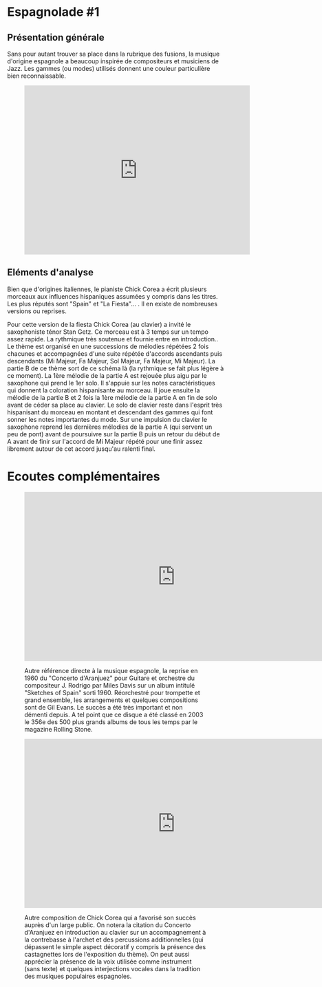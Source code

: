 # Espagnolade #1

## Présentation générale
Sans pour autant trouver sa place dans la rubrique des fusions, la musique d'origine espagnole a beaucoup inspirée de compositeurs et musiciens de Jazz. Les gammes (ou modes) utilisés donnent une couleur particulière bien  reconnaissable. 

<figure class="app-frame coeurs text-align-center" data-title="La fiesta - Chick Corea invité Satn Getz">
<iframe width="524" height="393" src="https://www.youtube.com/embed/cFuPGlCVhL0" title="Stan Getz -  La Fiesta" frameborder="0" allow="accelerometer; autoplay; clipboard-write; encrypted-media; gyroscope; picture-in-picture; web-share" allowfullscreen></iframe>
 <!-- <video <src="assets/images/Stan.Getz-La.Fiesta_360p.mp4" controls>-->
</figure>

## Eléments d'analyse
Bien que d'origines italiennes, le pianiste Chick Corea a écrit plusieurs morceaux aux influences hispaniques assumées y compris dans les titres. Les plus réputés sont "Spain" et "La Fiesta"... . Il en existe de nombreuses versions ou reprises.

Pour cette version de la fiesta Chick Corea (au clavier) a invité le saxophoniste ténor Stan Getz. Ce morceau est à 3 temps sur un tempo assez rapide. La rythmique très soutenue et fournie entre en introduction.. Le thème est organisé en une successions de mélodies répétées 2 fois chacunes et accompagnées d'une suite répétée d'accords ascendants puis descendants (Mi Majeur, Fa Majeur, Sol Majeur, Fa Majeur, Mi Majeur). La partie B de ce thème sort de ce schéma là (la rythmique se fait plus légère à ce moment). La 1ère mélodie de la partie A est rejouée plus aigu par le saxophone qui prend le 1er solo. Il s'appuie sur les notes caractéristiques qui donnent la coloration hispanisante au morceau.
Il joue ensuite la mélodie de la partie B et 2 fois la 1ère mélodie de la partie A en fin de solo avant de céder sa place au clavier. Le solo de clavier reste dans l'esprit très hispanisant du morceau en montant et descendant des gammes qui font sonner les notes importantes du mode. Sur une impulsion du clavier le saxophone reprend les dernières mélodies de la partie A (qui servent un peu de pont) avant de poursuivre sur la partie B puis un retour du début de A avant de finir sur l'accord de Mi Majeur répété pour une finir assez librement autour de cet accord jusqu'au ralenti final. 



# Ecoutes complémentaires
<div class="encarts">
<figure class="app-frame encart text-align-center coeurs" data-title="Concierto de Aranjuez - Miles Davis">
<iframe width="699" height="393" src="https://www.youtube.com/embed/H0_VNSia-J4" title="Miles Davis - Concierto De Aranjuez : Adagio" frameborder="0" allow="accelerometer; autoplay; clipboard-write; encrypted-media; gyroscope; picture-in-picture; web-share" allowfullscreen></iframe>
  <!-- <video controls src="assets/images/Miles.Davis-Concierto.De.Aranjuez-Adagio_v720P.mp4"></video>-->
  <p>
   Autre référence directe à la musique espagnole, la reprise en 1960 du "Concerto d'Aranjuez" pour Guitare et orchestre du compositeur J. Rodrigo par Miles Davis sur un album intitulé "Sketches of Spain" sorti 1960. Réorchestré pour trompette et grand ensemble, les arrangements et quelques compositions sont de Gil Evans. Le succès a été très important et non démenti depuis. A tel point que ce disque a été classé en 2003 le 356e des 500 plus grands albums de tous les temps par le magazine Rolling Stone. 
  </p>
</figure>
<figure class="app-frame encart text-align-center coeurs" data-title="Spain - Chick Corea">
<iframe width="699" height="393" src="https://www.youtube.com/embed/sEhQTjgoTdU" title="Spain" frameborder="0" allow="accelerometer; autoplay; clipboard-write; encrypted-media; gyroscope; picture-in-picture; web-share" allowfullscreen></iframe>
 <!-- <video controls src="assets/images/Spain-Chick.Corea_360p.mp4"></video>-->
  <p>
 Autre composition de Chick Corea qui a favorisé son succès auprès d'un large public. On notera la citation du Concerto d'Aranjuez en introduction au clavier sur un accompagnement à la contrebasse à l'archet et des percussions additionnelles (qui dépassent le simple aspect décoratif y compris la présence des castagnettes lors de l'exposition du thème). On peut aussi apprécier la présence de la voix utilisée comme instrument (sans texte) et quelques interjections vocales dans la tradition des musiques populaires espagnoles.
  </p>
</figure>
</div>